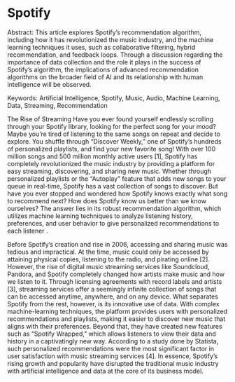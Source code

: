 # Spotify



Abstract:
This article explores Spotify’s recommendation algorithm, including how it has revolutionized the music industry, and the machine learning techniques it uses, such as collaborative filtering, hybrid recommendation, and feedback loops. Through a discussion regarding the importance of data collection and the role it plays in the success of Spotify’s algorithm,  the implications of advanced recommendation algorithms on the broader field of AI and its relationship with human intelligence will be observed. 

Keywords: Artificial Intelligence, Spotify, Music, Audio, Machine Learning, Data, Streaming, Recommendation

 

The Rise of Streaming 
Have you ever found yourself endlessly scrolling through your Spotify library, looking for the perfect song for your mood? Maybe you’re tired of listening to the same songs on repeat and decide to explore. You shuffle through “Discover Weekly,” one of Spotify’s hundreds of personalized playlists, and find your new favorite song! With over 100 million songs and 500 million monthly active users [1], Spotify has completely revolutionized the music industry by providing a platform for easy streaming, discovering, and sharing new music. Whether through personalized playlists or the “Autoplay” feature that adds new songs to your queue in real-time, Spotify has a vast collection of songs to discover. But have you ever stopped and wondered how Spotify knows exactly what song to recommend next? How does Spotify know us better than we know ourselves? The answer lies in its robust recommendation algorithm, which utilizes machine learning techniques to analyze listening history, preferences, and user behavior to give personalized recommendations to each listener . 

Before Spotify’s creation and rise in 2006, accessing and sharing music was tedious and impractical. At the time, music could only be accessed by attaining physical copies, listening to the radio, and pirating online [2]. However, the rise of digital music streaming services like Soundcloud, Pandora, and Spotify completely changed how artists make music and how we listen to it. Through licensing agreements with record labels and artists [3], streaming services offer a seemingly infinite collection of songs that can be accessed anytime, anywhere, and on any device. What separates Spotify from the rest, however, is its innovative use of data. With complex machine-learning techniques, the platform provides users with personalized recommendations and playlists, making it easier to discover new music that aligns with their preferences. Beyond that, they have created new features such as “Spotify Wrapped,” which allows listeners to view their data and history in a captivatingly new way. According to a study done by Statista, such personalized recommendations were the most significant factor in user satisfaction with music streaming services [4]. In essence, Spotify’s rising growth and popularity have disrupted the traditional music industry with artificial intelligence and data at the core of its business model. 

 

